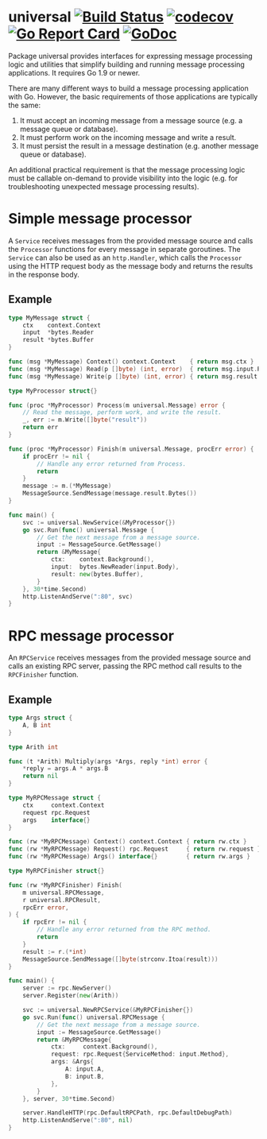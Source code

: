 # universal [![Build Status](https://travis-ci.org/matthewdale/universal.svg?branch=master)](https://travis-ci.org/matthewdale/universal) [![codecov](https://codecov.io/gh/matthewdale/universal/branch/master/graph/badge.svg)](https://codecov.io/gh/matthewdale/universal) [![Go Report Card](https://goreportcard.com/badge/github.com/matthewdale/universal)](https://goreportcard.com/report/github.com/matthewdale/universal) [![GoDoc](https://godoc.org/github.com/matthewdale/universal?status.svg)](https://godoc.org/github.com/matthewdale/universal)

Package universal provides interfaces for expressing message processing logic and utilities that simplify building and running message processing applications. It requires Go 1.9 or newer.

There are many different ways to build a message processing application with Go. However, the basic requirements of those applications are typically the same:

1.  It must accept an incoming message from a message source (e.g. a message queue or database).
2.  It must perform work on the incoming message and write a result.
3.  It must persist the result in a message destination (e.g. another message queue or database).

An additional practical requirement is that the message processing logic must be callable on-demand to provide visibility into the logic (e.g. for troubleshooting unexpected message processing results).

# Simple message processor

A `Service` receives messages from the provided message source and calls the `Processor` functions for every message in separate goroutines. The `Service` can also be used as an `http.Handler`, which calls the `Processor` using the HTTP request body as the message body and returns the results in the response body.

## Example
```go
type MyMessage struct {
	ctx    context.Context
	input  *bytes.Reader
	result *bytes.Buffer
}

func (msg *MyMessage) Context() context.Context    { return msg.ctx }
func (msg *MyMessage) Read(p []byte) (int, error)  { return msg.input.Read(p) }
func (msg *MyMessage) Write(p []byte) (int, error) { return msg.result.Write(p) }

type MyProcessor struct{}

func (proc *MyProcessor) Process(m universal.Message) error {
	// Read the message, perform work, and write the result.
	_, err := m.Write([]byte("result"))
	return err
}

func (proc *MyProcessor) Finish(m universal.Message, procErr error) {
	if procErr != nil {
		// Handle any error returned from Process.
		return
	}
	message := m.(*MyMessage)
	MessageSource.SendMessage(message.result.Bytes())
}

func main() {
	svc := universal.NewService(&MyProcessor{})
	go svc.Run(func() universal.Message {
		// Get the next message from a message source.
		input := MessageSource.GetMessage()
		return &MyMessage{
			ctx:    context.Background(),
			input:  bytes.NewReader(input.Body),
			result: new(bytes.Buffer),
		}
	}, 30*time.Second)
	http.ListenAndServe(":80", svc)
}
```

# RPC message processor

An `RPCService` receives messages from the provided message source and calls an existing RPC server, passing the RPC method call results to the `RPCFinisher` function.

## Example
```go
type Args struct {
	A, B int
}

type Arith int

func (t *Arith) Multiply(args *Args, reply *int) error {
	*reply = args.A * args.B
	return nil
}

type MyRPCMessage struct {
	ctx     context.Context
	request rpc.Request
	args    interface{}
}

func (rw *MyRPCMessage) Context() context.Context { return rw.ctx }
func (rw *MyRPCMessage) Request() rpc.Request     { return rw.request }
func (rw *MyRPCMessage) Args() interface{}        { return rw.args }

type MyRPCFinisher struct{}

func (rw *MyRPCFinisher) Finish(
	m universal.RPCMessage,
	r universal.RPCResult,
	rpcErr error,
) {
	if rpcErr != nil {
		// Handle any error returned from the RPC method.
		return
	}
	result := r.(*int)
	MessageSource.SendMessage([]byte(strconv.Itoa(result)))
}

func main() {
	server := rpc.NewServer()
	server.Register(new(Arith))

	svc := universal.NewRPCService(&MyRPCFinisher{})
	go svc.Run(func() universal.RPCMessage {
		// Get the next message from a message source.
		input := MessageSource.GetMessage()
		return &MyRPCMessage{
			ctx:     context.Background(),
			request: rpc.Request{ServiceMethod: input.Method},
			args: &Args{
				A: input.A,
				B: input.B,
			},
		}
	}, server, 30*time.Second)

	server.HandleHTTP(rpc.DefaultRPCPath, rpc.DefaultDebugPath)
	http.ListenAndServe(":80", nil)
}
```
